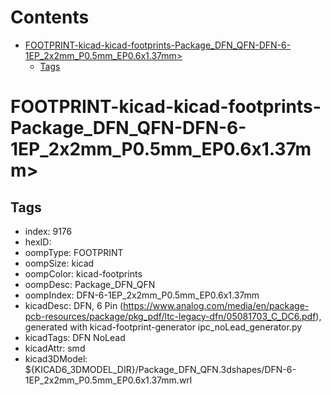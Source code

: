 



Contents
========

* [FOOTPRINT-kicad-kicad-footprints-Package_DFN_QFN-DFN-6-1EP_2x2mm_P0.5mm_EP0.6x1.37mm>](#footprint-kicad-kicad-footprints-package_dfn_qfn-dfn-6-1ep_2x2mm_p05mm_ep06x137mm)
	* [Tags](#tags)

# FOOTPRINT-kicad-kicad-footprints-Package_DFN_QFN-DFN-6-1EP_2x2mm_P0.5mm_EP0.6x1.37mm>

## Tags

- index: 9176
- hexID: 
- oompType: FOOTPRINT
- oompSize: kicad
- oompColor: kicad-footprints
- oompDesc: Package_DFN_QFN
- oompIndex: DFN-6-1EP_2x2mm_P0.5mm_EP0.6x1.37mm
- kicadDesc: DFN, 6 Pin (https://www.analog.com/media/en/package-pcb-resources/package/pkg_pdf/ltc-legacy-dfn/05081703_C_DC6.pdf), generated with kicad-footprint-generator ipc_noLead_generator.py
- kicadTags: DFN NoLead
- kicadAttr: smd
- kicad3DModel: ${KICAD6_3DMODEL_DIR}/Package_DFN_QFN.3dshapes/DFN-6-1EP_2x2mm_P0.5mm_EP0.6x1.37mm.wrl
